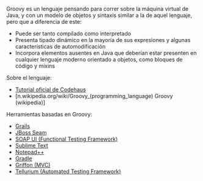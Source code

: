 Groovy es un lenguaje pensando para correr sobre la máquina virtual de Java, y con un modelo de objetos y sintaxis similar a la de aquel lenguaje, pero que a diferencia de este:

-   Puede ser tanto compilado como interpretado
-   Presenta tipado dinámico en la mayoría de sus expresiones y algunas características de automodificación
-   Incorpora elementos ausentes en Java que deberían estar presenten en cualquier lenguaje moderno orientado a objetos, como bloques de código y mixins

Sobre el lenguaje:

-   [Tutorial oficial de Codehaus](http://groovy.codehaus.org/Getting+Started+Guide)
-   \[n.wikipedia.org/wiki/Groovy\_(programming\_language) Groovy (wikipedia)\]

Herramientas basadas en Groovy:

-   [Grails](http://grails.org/)
-   [JBoss Seam](http://docs.jboss.org/seam/2.0.2.GA/reference/en-US/html/groovy.html)
-   [SOAP UI (Functional Testing Framework)](http://www.soapui.org/)
-   [Sublime Text](http://www.sublimetext.com/)
-   [Notepad++](http://www.notepad-plus-plus.org/)
-   [Gradle](http://www.gradle.org/)
-   [Griffon (MVC)](http://griffon.codehaus.org/)
-   [Tellurium (Automated Testing Framework)](http://code.google.com/p/aost/)

